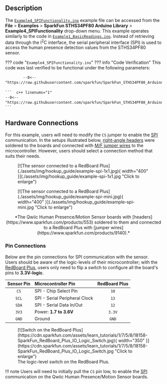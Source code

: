 ## Description
The [`Example4_SPIFunctionality.ino`](https://github.com/sparkfun/SparkFun_STHS34PF80_Arduino_Library/blob/main/examples/Example4_SPIFunctionality) example file can be accessed from the **File** > **Examples** > **SparkFun STHS34PF80 Arduino Library** > **Example4_SPIFunctionality** drop-down menu. This example operates similarly to the code in [`Example1_BasicReadings.ino`](https://github.com/sparkfun/SparkFun_STHS34PF80_Arduino_Library/blob/main/examples/Example1_BasicReadings). Instead of retrieving data through the I<sup>2</sup>C interface, the serial peripheral interface (SPI) is used to access the human presence detection values from the STHS34PF80 sensor.

??? code "`Example4_SPIFunctionality.ino`"
	??? info "Code Verification"
		This code was last verified to be functional under the following parameters:

			--8<-- "https://raw.githubusercontent.com/sparkfun/SparkFun_STHS34PF80_Arduino_Library/main/examples/Example4_SPIFunctionality/Example4_SPIFunctionality.ino:16:19"

	```  c++ linenums="1"
	--8<-- "https://raw.githubusercontent.com/sparkfun/SparkFun_STHS34PF80_Arduino_Library/main/examples/Example4_SPIFunctionality/Example4_SPIFunctionality.ino"
	```


## Hardware Connections
For this example, users will need to modify the `CS` jumper to enable the [SPI](https://en.wikipedia.org/wiki/Serial_Peripheral_Interface "Serial Peripheral Interface") communication. In the setups illustrated below, [right-angle headers](https://www.sparkfun.com/products/553) were soldered to the boards and connected with [M/F jumper wires](https://www.sparkfun.com/products/9140) to the microcontroller. However, users should select a connection method that suits their needs.

<div class="grid" markdown>

<div markdown>
<figure markdown>
[![The sensor connected to a RedBoard Plus](./assets/img/hookup_guide/example-spi-1x1.jpg){ width="400" }](./assets/img/hookup_guide/example-spi-1x1.jpg "Click to enlarge")
</figure>
</div>

<div markdown>
<figure markdown>
[![The sensor connected to a RedBoard Plus](./assets/img/hookup_guide/example-spi-mini.jpg){ width="400" }](./assets/img/hookup_guide/example-spi-mini.jpg "Click to enlarge")
</figure>
</div>

</div>

<center>
*The Qwiic Human Presence/Motion Sensor boards with [headers](https://www.sparkfun.com/products/553) soldered to them and connected to a RedBoard Plus with [jumper wires](https://www.sparkfun.com/products/9140).*
</center>

### Pin Connections
Below are the pin connections for SPI communication with the sensor. Users should be aware of the logic-levels of their microcontroller; with the [RedBoard Plus](https://www.sparkfun.com/products/18158), users only need to flip a switch to configure all the board's pins to **3.3V-logic**.

<div class="grid" markdown>

<div align="center" markdown>

| Sensor Pin | Microcontroller Pin | RedBoard Plus |
| :--------: | :------------------ | :----------: |
| `CS`  | SPI - Chip Select Pin         | `10`    |
| `SCL` | SPI - Serial Peripheral Clock | `13`    |
| `SDA` | SPI - Serial Data In/Out      | `12`    |
| `3V3` | Power: **1.7 to 3.6V**        | `3.3V`  |
| `GND` | Ground                        | `GND`   |

</div>

<div markdown>
<figure markdown>
[![Switch on the RedBoard Plus](https://cdn.sparkfun.com/assets/learn_tutorials/1/7/5/8/18158-SparkFun_RedBoard_Plus_IO_Logic_Switch.jpg){ width="350" }](https://cdn.sparkfun.com/assets/learn_tutorials/1/7/5/8/18158-SparkFun_RedBoard_Plus_IO_Logic_Switch.jpg "Click to enlarge")
<figcaption markdown>
The logic-level switch on the RedBoard Plus.
</figcaption>
</figure>
</div>

</div>

!!! note
	Users will need to initially pull the `CS` pin low, to enable the [SPI](https://en.wikipedia.org/wiki/Serial_Peripheral_Interface "Serial Peripheral Interface") communication on the Qwiic Human Presence/Motion Sensor boards.
